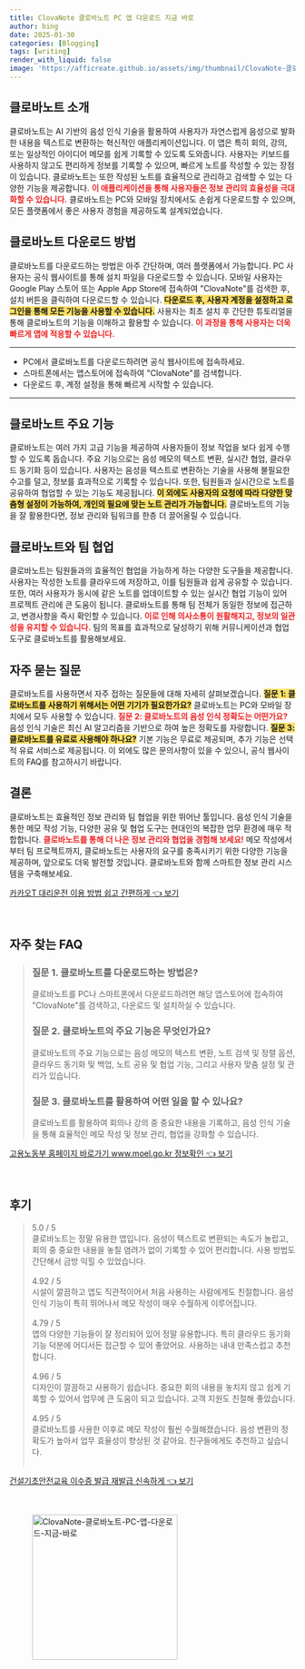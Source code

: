 ```yaml
---
title: ClovaNote 클로바노트 PC 앱 다운로드 지금 바로
author: bing
date: 2025-01-30
categories: [Blogging]
tags: [writing]
render_with_liquid: false
image: 'https://afficreate.github.io/assets/img/thumbnail/ClovaNote-클로바노트-PC-앱-다운로드-지금-바로.webp'
---
```



<h2 id='클로바노트_소개'>클로바노트 소개</h2>

<p>클로바노트는 AI 기반의 음성 인식 기술을 활용하여 사용자가 자연스럽게 음성으로 발화한 내용을 텍스트로 변환하는 혁신적인 애플리케이션입니다. 이 앱은 특히 회의, 강의, 또는 일상적인 아이디어 메모를 쉽게 기록할 수 있도록 도와줍니다. 사용자는 키보드를 사용하지 않고도 편리하게 정보를 기록할 수 있으며, 빠르게 노트를 작성할 수 있는 장점이 있습니다. 클로바노트는 또한 작성된 노트를 효율적으로 관리하고 검색할 수 있는 다양한 기능을 제공합니다. <b><span style="color: #ee2323;">이 애플리케이션을 통해 사용자들은 정보 관리의 효율성을 극대화할 수 있습니다.</span></b> 클로바노트는 PC와 모바일 장치에서도 손쉽게 다운로드할 수 있으며, 모든 플랫폼에서 좋은 사용자 경험을 제공하도록 설계되었습니다.</p>

<h2 id='다운로드_방법'>클로바노트 다운로드 방법</h2>

<p>클로바노트를 다운로드하는 방법은 아주 간단하며, 여러 플랫폼에서 가능합니다. PC 사용자는 공식 웹사이트를 통해 설치 파일을 다운로드할 수 있습니다. 모바일 사용자는 Google Play 스토어 또는 Apple App Store에 접속하여 "ClovaNote"를 검색한 후, 설치 버튼을 클릭하여 다운로드할 수 있습니다. <b><span style="background-color: #ffe066;">다운로드 후, 사용자 계정을 설정하고 로그인을 통해 모든 기능을 사용할 수 있습니다.</span></b> 사용자는 최초 설치 후 간단한 튜토리얼을 통해 클로바노트의 기능을 이해하고 활용할 수 있습니다. <b><span style="color: #ee2323;">이 과정을 통해 사용자는 더욱 빠르게 앱에 적응할 수 있습니다.</span></b></p>

<hr />

<ul>
    <li>PC에서 클로바노트를 다운로드하려면 공식 웹사이트에 접속하세요.</li>
    <li>스마트폰에서는 앱스토어에 접속하여 "ClovaNote"를 검색합니다.</li>
    <li>다운로드 후, 계정 설정을 통해 빠르게 시작할 수 있습니다.</li>
</ul>

<hr />

<h2 id='기능_분석'>클로바노트 주요 기능</h2>

<p>클로바노트는 여러 가지 고급 기능을 제공하여 사용자들이 정보 작업을 보다 쉽게 수행할 수 있도록 돕습니다. 주요 기능으로는 음성 메모의 텍스트 변환, 실시간 협업, 클라우드 동기화 등이 있습니다. 사용자는 음성을 텍스트로 변환하는 기술을 사용해 불필요한 수고를 덜고, 정보를 효과적으로 기록할 수 있습니다. 또한, 팀원들과 실시간으로 노트를 공유하여 협업할 수 있는 기능도 제공됩니다. <b><span style="background-color: #ffe066;">이 외에도 사용자의 요청에 따라 다양한 맞춤형 설정이 가능하여, 개인의 필요에 맞는 노트 관리가 가능합니다.</span></b> 클로바노트의 기능을 잘 활용한다면, 정보 관리와 팀워크를 한층 더 끌어올릴 수 있습니다.</p>

<h2 id='팀_협업'>클로바노트와 팀 협업</h2>

<p>클로바노트는 팀원들과의 효율적인 협업을 가능하게 하는 다양한 도구들을 제공합니다. 사용자는 작성한 노트를 클라우드에 저장하고, 이를 팀원들과 쉽게 공유할 수 있습니다. 또한, 여러 사용자가 동시에 같은 노트를 업데이트할 수 있는 실시간 협업 기능이 있어 프로젝트 관리에 큰 도움이 됩니다. 클로바노트를 통해 팀 전체가 동일한 정보에 접근하고, 변경사항을 즉시 확인할 수 있습니다. <b><span style="color: #ee2323;">이로 인해 의사소통이 원활해지고, 정보의 일관성을 유지할 수 있습니다.</span></b> 팀의 목표를 효과적으로 달성하기 위해 커뮤니케이션과 협업 도구로 클로바노트를 활용해보세요.</p>

<h2 id='자주_묻는_질문'>자주 묻는 질문</h2>

<p>클로바노트를 사용하면서 자주 접하는 질문들에 대해 자세히 살펴보겠습니다. <b><span style="background-color: #ffe066;">질문 1: 클로바노트를 사용하기 위해서는 어떤 기기가 필요한가요?</span></b> 클로바노트는 PC와 모바일 장치에서 모두 사용할 수 있습니다. <b><span style="color: #ee2323;">질문 2: 클로바노트의 음성 인식 정확도는 어떤가요?</span></b> 음성 인식 기술은 최신 AI 알고리즘을 기반으로 하여 높은 정확도를 자랑합니다. <b><span style="background-color: #ffe066;">질문 3: 클로바노트를 유료로 사용해야 하나요?</span></b> 기본 기능은 무료로 제공되며, 추가 기능은 선택적 유료 서비스로 제공됩니다. 이 외에도 많은 문의사항이 있을 수 있으니, 공식 웹사이트의 FAQ를 참고하시기 바랍니다.</p>

<h2 id='결론'>결론</h2>

<p>클로바노트는 효율적인 정보 관리와 팀 협업을 위한 뛰어난 툴입니다. 음성 인식 기술을 통한 메모 작성 기능, 다양한 공유 및 협업 도구는 현대인의 복잡한 업무 환경에 매우 적합합니다. <b><span style="color: #ee2323;">클로바노트를 통해 더 나은 정보 관리와 협업을 경험해 보세요!</span></b> 메모 작성에서부터 팀 프로젝트까지, 클로바노트는 사용자의 요구를 충족시키기 위한 다양한 기능을 제공하며, 앞으로도 더욱 발전할 것입니다. 클로바노트와 함께 스마트한 정보 관리 시스템을 구축해보세요.</p>


<p><a class="click-button" title="카카오T 대리운전 이용 방법 쉽고 간편하게" href="https://afficreate.github.io/posts/%EC%B9%B4%EC%B9%B4%EC%98%A4T-%EB%8C%80%EB%A6%AC%EC%9A%B4%EC%A0%84-%EC%9D%B4%EC%9A%A9-%EB%B0%A9%EB%B2%95-%EC%89%BD%EA%B3%A0-%EA%B0%84%ED%8E%B8%ED%95%98%EA%B2%8C/" rel="dofollow">카카오T 대리운전 이용 방법 쉽고 간편하게 👈 보기</a></p><br>
<h2 id='자주_찾는_FAQ'>자주 찾는 FAQ</h2>
<div itemscope="" itemtype="https://schema.org/FAQPage"> 
<blockquote> 
<div itemscope="" itemprop="mainEntity" itemtype="https://schema.org/Question"> 
<h3 itemprop="name">질문 1. 클로바노트를 다운로드하는 방법은?</h3> 
<div itemscope="" itemprop="acceptedAnswer" itemtype="https://schema.org/Answer"> 
<span itemprop="text"> 
<p>클로바노트를 PC나 스마트폰에서 다운로드하려면 해당 앱스토어에 접속하여 "ClovaNote"를 검색하고, 다운로드 및 설치하실 수 있습니다.</p> 
</span> 
</div> 
</div> 

<div itemscope="" itemprop="mainEntity" itemtype="https://schema.org/Question"> 
<h3 itemprop="name">질문 2. 클로바노트의 주요 기능은 무엇인가요?</h3> 
<div itemscope="" itemprop="acceptedAnswer" itemtype="https://schema.org/Answer"> 
<span itemprop="text"> 
<p>클로바노트의 주요 기능으로는 음성 메모의 텍스트 변환, 노트 검색 및 정렬 옵션, 클라우드 동기화 및 백업, 노트 공유 및 협업 기능, 그리고 사용자 맞춤 설정 및 관리가 있습니다.</p> 
</span> 
</div> 
</div> 

<div itemscope="" itemprop="mainEntity" itemtype="https://schema.org/Question"> 
<h3 itemprop="name">질문 3. 클로바노트를 활용하여 어떤 일을 할 수 있나요?</h3> 
<div itemscope="" itemprop="acceptedAnswer" itemtype="https://schema.org/Answer"> 
<span itemprop="text"> 
<p>클로바노트를 활용하여 회의나 강의 중 중요한 내용을 기록하고, 음성 인식 기술을 통해 효율적인 메모 작성 및 정보 관리, 협업을 강화할 수 있습니다.</p> 
</span> 
</div> 
</div> 
</blockquote> 
</div>
<p><a class="click-button" title="고용노동부 홈페이지 바로가기 www.moel.go.kr 정보확인" href="https://afficreate.github.io/posts/%EA%B3%A0%EC%9A%A9%EB%85%B8%EB%8F%99%EB%B6%80-%ED%99%88%ED%8E%98%EC%9D%B4%EC%A7%80-%EB%B0%94%EB%A1%9C%EA%B0%80%EA%B8%B0-www.moel.go.kr-%EC%A0%95%EB%B3%B4%ED%99%95%EC%9D%B8/" rel="dofollow">고용노동부 홈페이지 바로가기 www.moel.go.kr 정보확인 👈 보기</a></p><br>
<h2 id='후기'>후기</h2>
<div itemscope itemtype="https://schema.org/Product">
  <blockquote>
  <div itemprop="review" itemscope itemtype="https://schema.org/Review">
      <div itemprop="reviewRating" itemscope itemtype="https://schema.org/Rating"> <span itemprop="ratingValue">5.0</span> / <span itemprop="bestRating">5</span> </div>
      <span itemprop="reviewBody">클로바노트는 정말 유용한 앱입니다. 음성이 텍스트로 변환되는 속도가 놀랍고, 회의 중 중요한 내용을 놓칠 염려가 없이 기록할 수 있어 편리합니다. 사용 방법도 간단해서 금방 익힐 수 있었습니다.</span>
  </div>
  <br>
  <div itemprop="review" itemscope itemtype="https://schema.org/Review">
      <div itemprop="reviewRating" itemscope itemtype="https://schema.org/Rating"> <span itemprop="ratingValue">4.92</span> / <span itemprop="bestRating">5</span> </div>
      <span itemprop="reviewBody">시설이 깔끔하고 앱도 직관적이어서 처음 사용하는 사람에게도 친절합니다. 음성 인식 기능이 특히 뛰어나서 메모 작성이 매우 수월하게 이루어집니다.</span>
  </div>
  <br>
  <div itemprop="review" itemscope itemtype="https://schema.org/Review">
      <div itemprop="reviewRating" itemscope itemtype="https://schema.org/Rating"> <span itemprop="ratingValue">4.79</span> / <span itemprop="bestRating">5</span> </div>
      <span itemprop="reviewBody">앱의 다양한 기능들이 잘 정리되어 있어 정말 유용합니다. 특히 클라우드 동기화 기능 덕분에 어디서든 접근할 수 있어 좋았어요. 사용하는 내내 만족스럽고 추천합니다.</span>
  </div>
  <br>
  <div itemprop="review" itemscope itemtype="https://schema.org/Review">
      <div itemprop="reviewRating" itemscope itemtype="https://schema.org/Rating"> <span itemprop="ratingValue">4.96</span> / <span itemprop="bestRating">5</span> </div>
      <span itemprop="reviewBody">디자인이 깔끔하고 사용하기 쉽습니다. 중요한 회의 내용을 놓치지 않고 쉽게 기록할 수 있어서 업무에 큰 도움이 되고 있습니다. 고객 지원도 친절해 좋았습니다.</span>
  </div>
  <br>
  <div itemprop="review" itemscope itemtype="https://schema.org/Review">
      <div itemprop="reviewRating" itemscope itemtype="https://schema.org/Rating"> <span itemprop="ratingValue">4.95</span> / <span itemprop="bestRating">5</span> </div>
      <span itemprop="reviewBody">클로바노트를 사용한 이후로 메모 작성이 훨씬 수월해졌습니다. 음성 변환의 정확도가 높아서 업무 효율성이 향상된 것 같아요. 친구들에게도 추천하고 싶습니다.</span>
  </div>
  <br>
  </blockquote>
</div>
<p><a class="click-button" title="건설기초안전교육 이수증 발급 재발급 신속하게" href="https://afficreate.github.io/posts/%EA%B1%B4%EC%84%A4%EA%B8%B0%EC%B4%88%EC%95%88%EC%A0%84%EA%B5%90%EC%9C%A1-%EC%9D%B4%EC%88%98%EC%A6%9D-%EB%B0%9C%EA%B8%89-%EC%9E%AC%EB%B0%9C%EA%B8%89-%EC%8B%A0%EC%86%8D%ED%95%98%EA%B2%8C/" rel="dofollow">건설기초안전교육 이수증 발급 재발급 신속하게 👈 보기</a></p><br>
<figure class="image"><img src="https://afficreate.github.io/assets/img/thumbnail/ClovaNote-클로바노트-PC-앱-다운로드-지금-바로.webp" alt="ClovaNote-클로바노트-PC-앱-다운로드-지금-바로" width="256" height="256"></figure>